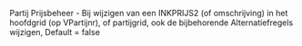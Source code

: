 Partij Prijsbeheer - Bij wijzigen van een INKPRIJS2 (of omschrijving) in het hoofdgrid (op VPartijnr), of partijgrid, ook de bijbehorende Alternatiefregels wijzigen, Default = false